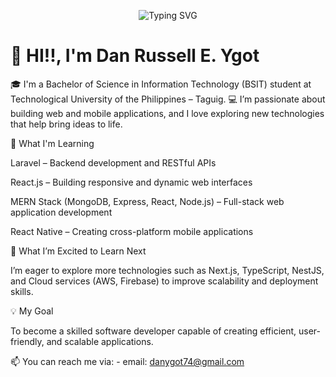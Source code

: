 <p align="center">
  <img src="https://readme-typing-svg.demolab.com?font=Inter&weight=900&pause=1000&width=435&lines=WELCOME!!" alt="Typing SVG" />
</p>


<h1>👋 HI!!, I'm Dan Russell E. Ygot </h1>

🎓 I'm a Bachelor of Science in Information Technology (BSIT) student at Technological University of the Philippines – Taguig.
💻 I’m passionate about building web and mobile applications, and I love exploring new technologies that help bring ideas to life.

🚀 What I'm Learning

Laravel – Backend development and RESTful APIs

React.js – Building responsive and dynamic web interfaces

MERN Stack (MongoDB, Express, React, Node.js) – Full-stack web application development

React Native – Creating cross-platform mobile applications

🌱 What I’m Excited to Learn Next

I’m eager to explore more technologies such as Next.js, TypeScript, NestJS, and Cloud services (AWS, Firebase) to improve scalability and deployment skills.

💡 My Goal

To become a skilled software developer capable of creating efficient, user-friendly, and scalable applications.

📫 You can reach me via:
    - email: danygot74@gmail.com

    
<!---
danygot18/danygot18 is a ✨ special ✨ repository because its `README.md` (this file) appears on your GitHub profile.
You can click the Preview link to take a look at your changes.
--->
